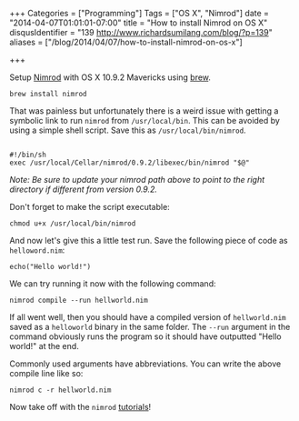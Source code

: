 +++
Categories = ["Programming"]
Tags = ["OS X", "Nimrod"]
date = "2014-04-07T01:01:01-07:00"
title = "How to install Nimrod on OS X"
disqusIdentifier = "139 http://www.richardsumilang.com/blog/?p=139"
aliases = ["/blog/2014/04/07/how-to-install-nimrod-on-os-x"]

+++

Setup [Nimrod][1] with OS X 10.9.2 Mavericks using [brew][2].

<pre><code class="language-bash" title="Install">brew install nimrod</code></pre>

That was painless but unfortunately there is a weird issue with getting a
symbolic link to run `nimrod` from `/usr/local/bin`. This can be avoided by
using a simple shell script. Save this as `/usr/local/bin/nimrod`.

<pre><code class="language-bash" title="/usr/local/bin/nimrod">
#!/bin/sh
exec /usr/local/Cellar/nimrod/0.9.2/libexec/bin/nimrod "$@"
</code></pre>

*Note: Be sure to update your nimrod path above to point to the right directory
if different from version 0.9.2.*

Don't forget to make the script executable:

<pre><code class="language-bash" title="/usr/local/bin/nimrod">chmod u+x /usr/local/bin/nimrod</code></pre>

And now let's give this a little test run. Save the following piece of code as
`helloword.nim`:

<pre><code class="language-bash" title="hellworld.nim">echo("Hello world!")</code></pre>

We can try running it now with the following command:

<pre><code class="language-bash" title="Running nimrod code">nimrod compile --run hellworld.nim</code></pre>

If all went well, then you should have a compiled version of `hellworld.nim`
saved as a `helloworld` binary in the same folder. The `--run` argument in the
command obviously runs the program so it should have outputted "Hello world!" at
the end.

Commonly used arguments have abbreviations. You can write the above compile line
like so:

<pre><code class="language-bash" title="Running nimrod code (shorthand)">nimrod c -r hellworld.nim</code></pre>

Now take off with the `nimrod` [tutorials][3]!

[1]: http://brew.sh/ "Nimrod"
[2]: http://brew.sh/ "Homebrew"
[3]: http://nimrod-lang.org/tut1.html "Nimrod tutorials"
